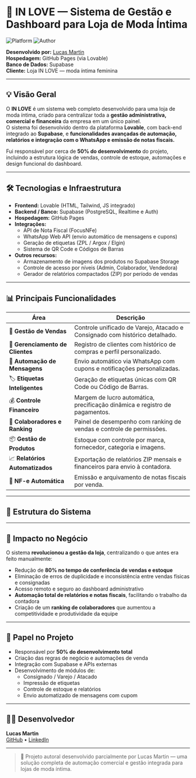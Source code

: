 # 💖 IN LOVE — Sistema de Gestão e Dashboard para Loja de Moda Íntima  

![Platform](https://img.shields.io/badge/platform-Lovable%20%2B%20Supabase-blue)
![Author](https://img.shields.io/badge/dev-Lucas%20Martin-green)

**Desenvolvido por:** [Lucas Martin](https://github.com/cuLasss)  
**Hospedagem:** GitHub Pages (via Lovable)  
**Banco de Dados:** Supabase  
**Cliente:** Loja IN LOVE — moda íntima feminina  

---

## 💡 Visão Geral

O **IN LOVE** é um sistema web completo desenvolvido para uma loja de moda íntima, criado para centralizar toda a **gestão administrativa, comercial e financeira** da empresa em um único painel.  
O sistema foi desenvolvido dentro da plataforma **Lovable**, com back-end integrado ao **Supabase**, e **funcionalidades avançadas de automação, relatórios e integração com o WhatsApp e emissão de notas fiscais.**

Fui responsável por cerca de **50% do desenvolvimento** do projeto, incluindo a estrutura lógica de vendas, controle de estoque, automações e design funcional do dashboard.

---

## 🛠️ Tecnologias e Infraestrutura

- **Frontend:** Lovable (HTML, Tailwind, JS integrado)  
- **Backend / Banco:** Supabase (PostgreSQL, Realtime e Auth)  
- **Hospedagem:** GitHub Pages  
- **Integrações:**  
  - API de Nota Fiscal (FocusNFe)  
  - WhatsApp Web API (envio automático de mensagens e cupons)  
  - Geração de etiquetas (ZPL / Argox / Elgin)  
  - Sistema de QR Code e Códigos de Barras  
- **Outros recursos:**  
  - Armazenamento de imagens dos produtos no Supabase Storage  
  - Controle de acesso por níveis (Admin, Colaborador, Vendedora)  
  - Gerador de relatórios compactados (ZIP) por período de vendas  

---

## 📊 Principais Funcionalidades

| Área | Descrição |
|------|------------|
| 🧾 **Gestão de Vendas** | Controle unificado de Varejo, Atacado e Consignado com histórico detalhado. |
| 💼 **Gerenciamento de Clientes** | Registro de clientes com histórico de compras e perfil personalizado. |
| 📲 **Automação de Mensagens** | Envio automático via WhatsApp com cupons e notificações personalizadas. |
| 🏷️ **Etiquetas Inteligentes** | Geração de etiquetas únicas com QR Code ou Código de Barras. |
| 💰 **Controle Financeiro** | Margem de lucro automática, precificação dinâmica e registro de pagamentos. |
| 👥 **Colaboradores e Ranking** | Painel de desempenho com ranking de vendas e controle de permissões. |
| 📦 **Gestão de Produtos** | Estoque com controle por marca, fornecedor, categoria e imagens. |
| 📈 **Relatórios Automatizados** | Exportação de relatórios ZIP mensais e financeiros para envio à contadora. |
| 🧮 **NF-e Automática** | Emissão e arquivamento de notas fiscais por venda. |

---

## 🧩 Estrutura do Sistema

---

## 💬 Impacto no Negócio

O sistema **revolucionou a gestão da loja**, centralizando o que antes era feito manualmente:  
- Redução de **80% no tempo de conferência de vendas e estoque**  
- Eliminação de erros de duplicidade e inconsistência entre vendas físicas e consignadas  
- Acesso remoto e seguro ao dashboard administrativo  
- **Automação total de relatórios e notas fiscais**, facilitando o trabalho da contadora  
- Criação de um **ranking de colaboradores** que aumentou a competitividade e produtividade da equipe  

---

## 🧠 Papel no Projeto

- Responsável por **50% do desenvolvimento total**  
- Criação das regras de negócio e automações de venda  
- Integração com Supabase e APIs externas  
- Desenvolvimento de módulos de:
  - Consignado / Varejo / Atacado  
  - Impressão de etiquetas  
  - Controle de estoque e relatórios  
  - Envio automatizado de mensagens com cupom  

---

## 👨‍💻 Desenvolvedor

**Lucas Martin**  
[GitHub](https://github.com/cuLasss) • [LinkedIn](https://www.linkedin.com/in/lucas-m4rtin/)  

---

> 💖 Projeto autoral desenvolvido parcialmente por Lucas Martin — uma solução completa de automação comercial e gestão integrada para lojas de moda íntima.
